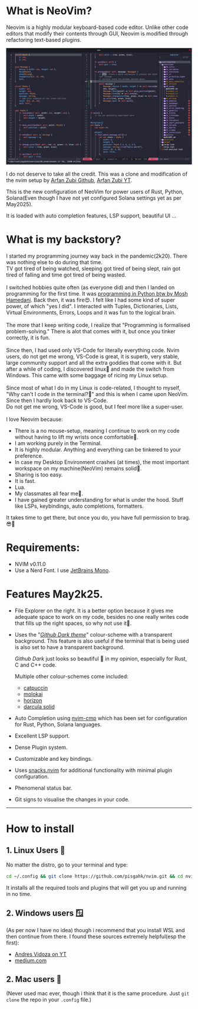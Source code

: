 # What is NeoVim?
Neovim is a highly modular keyboard-based code editor. Unlike other code editors that modify their contents through GUI, Neovim is modified through refactoring text-based plugins.

![Preview of my May2k25 setup solving rustlings qns](./illustrations/screenshot.png)

I do not deserve to take all the credit. This was a clone and modification of the nvim setup by [Arfan Zubi Github](https://github.com/3rfaan), [Arfan Zubi YT](https://youtube.com/@zubiarfan?si=03t-IIL6_Ows-gWB).

This is the new configuration of NeoVim for power users of Rust, Python, Solana(Even though I have not yet configured Solana settings yet as per May2025).

It is loaded with auto completion features, LSP support, beautiful UI ...

# What is my backstory?
I started my programming journey way back in the pandemic(2k20). There was nothing else to do during that time.
<br>
TV got tired of being watched, sleeping got tired of being slept, rain got tired of falling and time got tired of being wasted.
<br>
<br>
I switched hobbies quite often (as everyone did) and then I landed on programming for the first time. It was [programming in Python btw by Mosh Hamedani](https://youtu.be/_uQrJ0TkZlc?si=bGw1jm6-_uUFc9-n).
Back then, it was fire😍. I felt like I had some kind of super power, of which "yes I did".
I interacted with Tuples, Dictionaries, Lists, Virtual Environments, Errors, Loops and it was fun to the logical brain.
<br>
<br>
The more that I keep writing code, I realize that "Programming is formalised problem-solving." There is alot that comes with it, but once you tinker correctly, it is fun.
<br>
<br>
Since then, I had used only VS-Code for literally everything code. Nvim users, do not get me wrong, VS-Code is great, it is superb, very stable, large community support and all the extra goddies that come with it. But after a while of coding, I discovered linux🐧 and made the switch from Windows. This came with some baggage of ricing my Linux setup.
<br>
<br>
Since most of what I do in my Linux is code-related, I thought to myself, "Why can't I code in the terminal?🤔" and this is when I came upon NeoVim.
Since then I hardly look back to VS-Code.
<br>
Do not get me wrong, VS-Code is good, but I feel more like a super-user.
<br>
<br>
I love Neovim because:
- There is a no mouse-setup, meaning I continue to work on my code without having to lift my wrists once comfortable🤤.
- I am working purely in the Terminal.
- It is highly modular. Anything and everything can be tinkered to your preference.
- In case my Desktop Environment crashes (at times), the most important workspace on my machine(NeoVim) remains solid💪.
- Sharing is too easy.
- It is fast.
- Lua.
- My classmates all fear me💅.
- I have gained greater understanding for what is under the hood. Stuff like LSPs, keybindings, auto completions, formatters.

It takes time to get there, but once you do, you have full permission to brag. 😎🤏



# Requirements:
- NVIM v0.11.0
- Use a Nerd Font. I use [JetBrains Mono](https://www.jetbrains.com/lp/mono/#).

#  Features May2k25.
- File Explorer on the right.
  It is a better option because it gives me adequate space to work on my code, besides no one really writes code that fills up the right spaces, so why not use it🤷.
- Uses the "*[Github Dark theme](https://github.com/projekt0n/github-nvim-theme)*" colour-scheme with a transparent background. This feature is also useful if the terminal that is being used is also set to have a transparent background.
  
  *Github Dark* just looks so beautiful 🤩 in my opinion, especially for Rust, C and C++ code.
  
  Multiple other colour-schemes come included:
  - [catpuccin](https://github.com/catppuccin/nvim)
  - [molokai](https://github.com/UtkarshVerma/molokai.nvim)
  - [horizon](https://github.com/akinsho/horizon.nvim)
  - [darcula solid](https://github.com/santos-gabriel-dario/darcula-solid.nvim)    
- Auto Completion using [nvim-cmp](https://github.com/hrsh7th/nvim-cmp) which has been set for configuration for Rust, Python, Solana languages.
- Excellent LSP support.
- Dense Plugin system.
- Customizable and key bindings.
- Uses [snacks.nvim](https://github.com/folke/snacks.nvim) for additional functionality with minimal plugin configuration.
- Phenomenal status bar.
- Git signs to visualise the changes in your code.
 
---

# How to install
## 1. Linux Users 🐧
No matter the distro, go to your terminal and type:
```bash
cd ~/.config && git clone https://github.com/pisgahk/nvim.git && cd nvim && nvim .
```

It installs all the required tools and plugins that will get you up and running in no time. 
## 2. Windows users 🪟
(As per now I have no idea) though i recommend that you install WSL and then continue from there.
I found these sources extremely helpful(esp the first):
- [Andres Vidoza on YT](https://www.youtube.com/watch?v=mfemGt0syqo&t=274s)
- [medium.com](https://medium.com/@liu-qilong/a-complete-guide-to-setup-wsl-windows-subsystem-for-linux-4547e88b6cdb)
## 2. Mac users 🍏
(Never used mac ever, though i think that it is the same procedure. Just `git clone` the repo in your `.config` file.)

